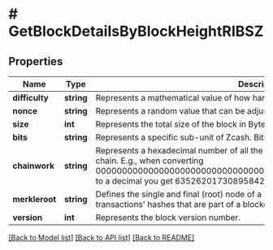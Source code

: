 # # GetBlockDetailsByBlockHeightRIBSZ

## Properties

Name | Type | Description | Notes
------------ | ------------- | ------------- | -------------
**difficulty** | **string** | Represents a mathematical value of how hard it is to find a valid hash for this block. |
**nonce** | **string** | Represents a random value that can be adjusted to satisfy the Proof of Work. |
**size** | **int** | Represents the total size of the block in Bytes. |
**bits** | **string** | Represents a specific sub-unit of Zcash. Bits have two-decimal precision |
**chainwork** | **string** | Represents a hexadecimal number of all the hashes necessary to produce the current chain. E.g., when converting 0000000000000000000000000000000000000000000086859f7a841475b236fd to a decimal you get 635262017308958427068157 hashes, or 635262 exahashes. |
**merkleroot** | **string** | Defines the single and final (root) node of a Merkle tree. It is the combined hash of all transactions&#39; hashes that are part of a blockchain block. |
**version** | **int** | Represents the block version number. |

[[Back to Model list]](../../README.md#models) [[Back to API list]](../../README.md#endpoints) [[Back to README]](../../README.md)

